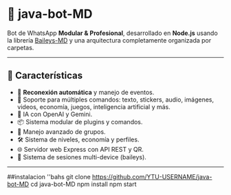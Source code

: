 # 🤖 java-bot-MD

Bot de WhatsApp **Modular & Profesional**, desarrollado en **Node.js** usando la librería [Baileys-MD](https://github.com/WhiskeySockets/Baileys) y una arquitectura completamente organizada por carpetas.

---

## 📌 Características

- 🔁 **Reconexión automática** y manejo de eventos.
- 💬 Soporte para múltiples comandos: texto, stickers, audio, imágenes, videos, economía, juegos, inteligencia artificial y más.
- 🧠 IA con OpenAI y Gemini.
- 📦 Sistema modular de plugins y comandos.
- 👥 Manejo avanzado de grupos.
- 🛠️ Sistema de niveles, economía y perfiles.
- 🌐 Servidor web Express con API REST y QR.
- 🔐 Sistema de sesiones multi-device (baileys).

---

##instalacion
''bahs
git clone https://github.com/YTU-USERNAME/java-bot-MD
cd java-bot-MD
npm install
npm start
